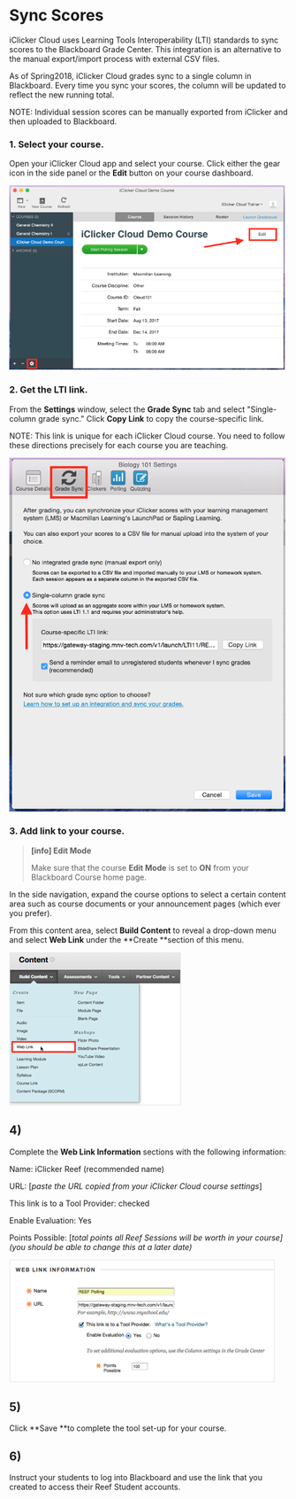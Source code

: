 # Sync Scores

iClicker Cloud uses Learning Tools Interoperability \(LTI\) standards to sync scores to the Blackboard Grade Center. This integration is an alternative to the manual export/import process with external CSV files.

As of Spring2018, iClicker Cloud grades sync to a single column in Blackboard. Every time you sync your scores, the column will be updated to reflect the new running total.

NOTE: Individual session scores can be manually exported from iClicker and then uploaded to Blackboard.

### 1. Select your course.

Open your iClicker Cloud app and select your course.  Click either the gear icon in the side panel or the **Edit** button on your course dashboard.

![software demo course screen boxing the &quot;edit&quot; button](/assets/s1.png)

### 2. Get the LTI link.

From the **Settings** window, select the **Grade Sync** tab and select "Single-column grade sync." Click **Copy Link** to copy the course-specific link.

NOTE: This link is unique for each iClicker Cloud course. You need to follow these directions precisely for each course you are teaching.

![software grade sync portion of settings with single column grade sync selected with reminder option checked](/assets/s2.png)

### 3. Add link to your course.

> **\[info\] Edit Mode**
>
> Make sure that the course **Edit Mode** is set to **ON** from your Blackboard Course home page.

In the side navigation, expand the course options to select a certain content area such as course documents or your announcement pages \(which ever you prefer\).

From this content area, select **Build Content** to reveal a drop-down menu and select **Web Link** under the **Create **section of this menu.

![blackboard content area with web link selected under &quot;build content&quot; drop down](/assets/s3.png)

## 4\)

Complete the **Web Link Information** sections with the following information:

Name: iClicker Reef \(recommended name\)

URL: \[_paste the URL copied from your iClicker Cloud course settings_\]

This link is to a Tool Provider: checked

Enable Evaluation: Yes

Points Possible: \[_total points all Reef Sessions will be worth in your course\] \(you should be able to change this at a later date\)_

![blackboard web link information content build screen with correct example values](/assets/s4.png)

## 5\)

Click **Save **to complete the tool set-up for your course.

## 6\)

Instruct your students to log into Blackboard and use the link that you created to access their Reef Student accounts.

